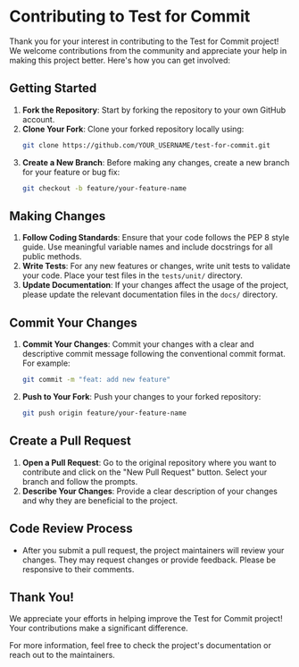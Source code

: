 # Contributing to Test for Commit

Thank you for your interest in contributing to the Test for Commit project! We welcome contributions from the community and appreciate your help in making this project better. Here's how you can get involved:

## Getting Started
1. **Fork the Repository**: Start by forking the repository to your own GitHub account.  
2. **Clone Your Fork**: Clone your forked repository locally using:
   ```bash
   git clone https://github.com/YOUR_USERNAME/test-for-commit.git
   ```
3. **Create a New Branch**: Before making any changes, create a new branch for your feature or bug fix:
   ```bash
   git checkout -b feature/your-feature-name
   ```

## Making Changes
1. **Follow Coding Standards**: Ensure that your code follows the PEP 8 style guide. Use meaningful variable names and include docstrings for all public methods.  
2. **Write Tests**: For any new features or changes, write unit tests to validate your code. Place your test files in the `tests/unit/` directory.
3. **Update Documentation**: If your changes affect the usage of the project, please update the relevant documentation files in the `docs/` directory.

## Commit Your Changes
1. **Commit Your Changes**: Commit your changes with a clear and descriptive commit message following the conventional commit format. For example:
   ```bash
   git commit -m "feat: add new feature"
   ```
2. **Push to Your Fork**: Push your changes to your forked repository:
   ```bash
   git push origin feature/your-feature-name
   ```

## Create a Pull Request
1. **Open a Pull Request**: Go to the original repository where you want to contribute and click on the "New Pull Request" button. Select your branch and follow the prompts.
2. **Describe Your Changes**: Provide a clear description of your changes and why they are beneficial to the project.

## Code Review Process
- After you submit a pull request, the project maintainers will review your changes. They may request changes or provide feedback. Please be responsive to their comments.

## Thank You!
We appreciate your efforts in helping improve the Test for Commit project! Your contributions make a significant difference.

For more information, feel free to check the project's documentation or reach out to the maintainers.